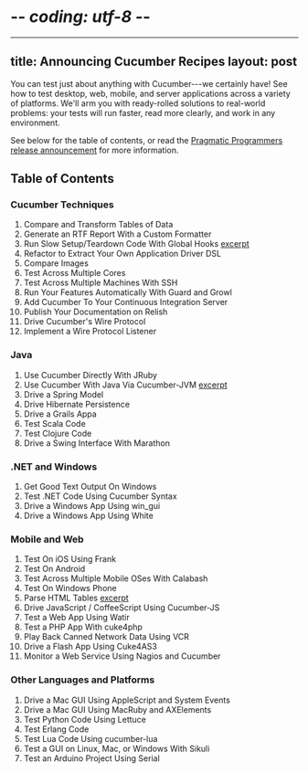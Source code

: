 # -*- coding: utf-8 -*-
---
title: Announcing Cucumber Recipes
layout: post
---

You can test just about anything with Cucumber---we certainly have! See how to test desktop, web, mobile, and server applications across a variety of platforms. We'll arm you with ready-rolled solutions to real-world problems: your tests will run faster, read more clearly, and work in any environment.

See below for the table of contents, or read the [Pragmatic Programmers release announcement][release] for more information.

## Table of Contents

### Cucumber Techniques

1. Compare and Transform Tables of Data
1. Generate an RTF Report With a Custom Formatter
1. Run Slow Setup/Teardown Code With Global Hooks [excerpt][hooks]
1. Refactor to Extract Your Own Application Driver DSL
1. Compare Images
1. Test Across Multiple Cores
1. Test Across Multiple Machines With SSH
1. Run Your Features Automatically With Guard and Growl
1. Add Cucumber To Your Continuous Integration Server
1. Publish Your Documentation on Relish
1. Drive Cucumber's Wire Protocol
1. Implement a Wire Protocol Listener

### Java
1. Use Cucumber Directly With JRuby
1. Use Cucumber With Java Via Cucumber-JVM [excerpt][jvm]
1. Drive a Spring Model
1. Drive Hibernate Persistence
1. Drive a Grails Appa
1. Test Scala Code
1. Test Clojure Code
1. Drive a Swing Interface With Marathon

### .NET and Windows
1. Get Good Text Output On Windows
1. Test .NET Code Using Cucumber Syntax
1. Drive a Windows App Using win_gui
1. Drive a Windows App Using White

### Mobile and Web
1. Test On iOS Using Frank
1. Test On Android
1. Test Across Multiple Mobile OSes With Calabash
1. Test On Windows Phone
1. Parse HTML Tables [excerpt][tables]
1. Drive JavaScript / CoffeeScript Using Cucumber-JS
1. Test a Web App Using Watir
1. Test a PHP App With cuke4php
1. Play Back Canned Network Data Using VCR
1. Drive a Flash App Using Cuke4AS3
1. Monitor a Web Service Using Nagios and Cucumber

### Other Languages and Platforms
1. Drive a Mac GUI Using AppleScript and System Events
1. Drive a Mac GUI Using MacRuby and AXElements
1. Test Python Code Using Lettuce
1. Test Erlang Code
1. Test Lua Code Using cucumber-lua
1. Test a GUI on Linux, Mac, or Windows With Sikuli
1. Test an Arduino Project Using Serial

[release]: http://media.pragprog.com/newsletters/2012-08-15.html
[hooks]: http://media.pragprog.com/titles/dhwcr/global.pdf
[jvm]: http://media.pragprog.com/titles/dhwcr/jvm.pdf
[tables]: http://media.pragprog.com/titles/dhwcr/html.pdf

